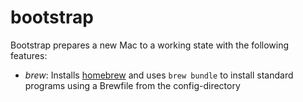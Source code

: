 # bootstrap

Bootstrap prepares a new Mac to a working state with the following features:

* *brew*: Installs [homebrew](http://brew.sh) and uses ``brew bundle`` to install standard programs using a Brewfile from the config-directory
